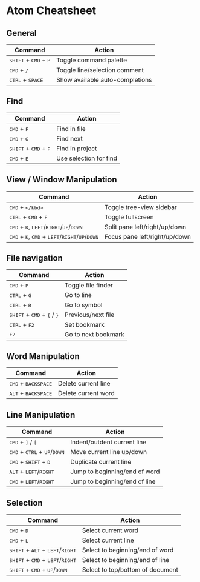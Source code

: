 # Atom Cheatsheet

## General

| **Command** | **Action** |
|-------------|----------|
| <kbd>SHIFT</kbd> + <kbd>CMD</kbd> + <kbd>P</kbd> | Toggle command palette |
| <kbd>CMD</kbd> + <kbd>/</kbd> | Toggle line/selection comment |
| <kbd>CTRL</kbd> + <kbd>SPACE</kbd> | Show available auto-completions |

## Find

| **Command** | **Action** |
|-------------|----------|
| <kbd>CMD</kbd> + <kbd>F</kbd> | Find in file |
| <kbd>CMD</kbd> + <kbd>G</kbd> | Find next |
| <kbd>SHIFT</kbd> + <kbd>CMD</kbd> + <kbd>F</kbd> | Find in project |
| <kbd>CMD</kbd> + <kbd>E</kbd> | Use selection for find |

## View / Window Manipulation

| **Command** | **Action** |
|-------------|----------|
| <kbd>CMD</kbd> + <kbd>\</kbd> | Toggle tree-view sidebar |
| <kbd>CTRL</kbd> + <kbd>CMD</kbd> + <kbd>F</kbd> | Toggle fullscreen |
| <kbd>CMD</kbd> + <kbd>K</kbd>, <kbd>LEFT</kbd>/<kbd>RIGHT</kbd>/<kbd>UP</kbd>/<kbd>DOWN</kbd> | Split pane left/right/up/down |
| <kbd>CMD</kbd> + <kbd>K</kbd>, <kbd>CMD</kbd> + <kbd>LEFT</kbd>/<kbd>RIGHT</kbd>/<kbd>UP</kbd>/<kbd>DOWN</kbd> | Focus pane left/right/up/down |

## File navigation

| **Command** | **Action** |
|-------------|----------|
| <kbd>CMD</kbd> + <kbd>P</kbd> | Toggle file finder |
| <kbd>CTRL</kbd> + <kbd>G</kbd> | Go to line |
| <kbd>CTRL</kbd> + <kbd>R</kbd> | Go to symbol |
| <kbd>SHIFT</kbd> + <kbd>CMD</kbd> + <kbd>{</kbd> / <kbd>}</kbd> | Previous/next file |
| <kbd>CTRL</kbd> + <kbd>F2</kbd> | Set bookmark |
| <kbd>F2</kbd> | Go to next bookmark |

## Word Manipulation

| **Command** | **Action** |
|-------------|----------|
| <kbd>CMD</kbd> + <kbd>BACKSPACE</kbd> | Delete current line |
| <kbd>ALT</kbd> + <kbd>BACKSPACE</kbd> | Delete current word |

## Line Manipulation

| **Command** | **Action** |
|-------------|----------|
| <kbd>CMD</kbd> + <kbd>]</kbd> / <kbd>[</kbd> | Indent/outdent current line |
| <kbd>CMD</kbd> + <kbd>CTRL</kbd> + <kbd>UP</kbd>/<kbd>DOWN</kbd> | Move current line up/down |
| <kbd>CMD</kbd> + <kbd>SHIFT</kbd> + <kbd>D</kbd> | Duplicate current line |
| <kbd>ALT</kbd> + <kbd>LEFT</kbd>/<kbd>RIGHT</kbd> | Jump to beginning/end of word |
| <kbd>CMD</kbd> + <kbd>LEFT</kbd>/<kbd>RIGHT</kbd> | Jump to beginning/end of line |

## Selection

| **Command** | **Action** |
|-------------|----------|
| <kbd>CMD</kbd> + <kbd>D</kbd> | Select current word |
| <kbd>CMD</kbd> + <kbd>L</kbd> | Select current line |
| <kbd>SHIFT</kbd> + <kbd>ALT</kbd> + <kbd>LEFT</kbd>/<kbd>RIGHT</kbd> | Select to beginning/end of word |
| <kbd>SHIFT</kbd> + <kbd>CMD</kbd> + <kbd>LEFT</kbd>/<kbd>RIGHT</kbd> | Select to beginning/end of line |
| <kbd>SHIFT</kbd> + <kbd>CMD</kbd> + <kbd>UP</kbd>/<kbd>DOWN</kbd> | Select to top/bottom of document |
